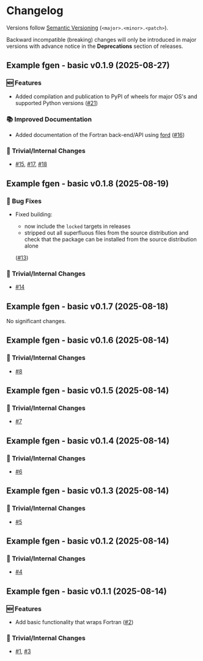# Changelog

Versions follow [Semantic Versioning](https://semver.org/) (`<major>.<minor>.<patch>`).

Backward incompatible (breaking) changes will only be introduced in major versions
with advance notice in the **Deprecations** section of releases.

<!--
You should *NOT* be adding new changelog entries to this file,
this file is managed by towncrier.
See `changelog/README.md`.

You *may* edit previous changelogs to fix problems like typo corrections or such.
To add a new changelog entry, please see
`changelog/README.md`
and https://pip.pypa.io/en/latest/development/contributing/#news-entries,
noting that we use the `changelog` directory instead of news,
markdown instead of restructured text and use slightly different categories
from the examples given in that link.
-->

<!-- towncrier release notes start -->

## Example fgen - basic v0.1.9 (2025-08-27)

### 🆕 Features

- Added compilation and publication to PyPI of wheels for major OS's and supported Python versions ([#21](https://github.com/openscm/example-fgen-basic/pull/21))

### 📚 Improved Documentation

- Added documentation of the Fortran back-end/API using [ford](https://forddocs.readthedocs.io/en/stable/) ([#16](https://github.com/openscm/example-fgen-basic/pull/16))

### 🔧 Trivial/Internal Changes

- [#15](https://github.com/openscm/example-fgen-basic/pull/15), [#17](https://github.com/openscm/example-fgen-basic/pull/17), [#18](https://github.com/openscm/example-fgen-basic/pull/18)


## Example fgen - basic v0.1.8 (2025-08-19)

### 🐛 Bug Fixes

- Fixed building:

  - now include the `locked` targets in releases
  - stripped out all superfluous files from the source distribution and check that the package can be installed from the source distribution alone

  ([#13](https://github.com/openscm/example-fgen-basic/pull/13))

### 🔧 Trivial/Internal Changes

- [#14](https://github.com/openscm/example-fgen-basic/pull/14)


## Example fgen - basic v0.1.7 (2025-08-18)

No significant changes.


## Example fgen - basic v0.1.6 (2025-08-14)

### 🔧 Trivial/Internal Changes

- [#8](https://github.com/openscm/example-fgen-basic/pull/8)


## Example fgen - basic v0.1.5 (2025-08-14)

### 🔧 Trivial/Internal Changes

- [#7](https://github.com/openscm/example-fgen-basic/pull/7)


## Example fgen - basic v0.1.4 (2025-08-14)

### 🔧 Trivial/Internal Changes

- [#6](https://github.com/openscm/example-fgen-basic/pull/6)


## Example fgen - basic v0.1.3 (2025-08-14)

### 🔧 Trivial/Internal Changes

- [#5](https://github.com/openscm/example-fgen-basic/pull/5)


## Example fgen - basic v0.1.2 (2025-08-14)

### 🔧 Trivial/Internal Changes

- [#4](https://github.com/openscm/example-fgen-basic/pull/4)


## Example fgen - basic v0.1.1 (2025-08-14)

### 🆕 Features

- Add basic functionality that wraps Fortran ([#2](https://github.com/openscm/example-fgen-basic/pull/2))

### 🔧 Trivial/Internal Changes

- [#1](https://github.com/openscm/example-fgen-basic/pull/1), [#3](https://github.com/openscm/example-fgen-basic/pull/3)
